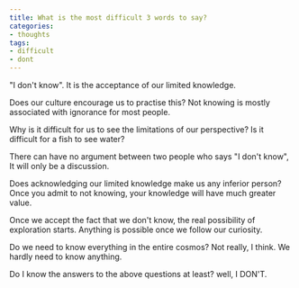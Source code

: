 ```yaml
---
title: What is the most difficult 3 words to say?
categories:
- thoughts
tags:
- difficult
- dont
---
```


"I don't know". It is the acceptance of our limited knowledge.

Does our culture encourage us to practise this? Not knowing is mostly associated with ignorance for most people. 

Why is it difficult for us to see the limitations of our perspective? Is it difficult for a fish to see water?

There can have no argument between two people who says "I don't know", It will only be a discussion.

Does acknowledging our limited knowledge make us any inferior person?  Once you admit to not knowing, your knowledge will have much greater value.

Once we accept the fact that we don't know, the real possibility of exploration starts. Anything is possible once we follow our curiosity.

Do we need to know everything in the entire cosmos? Not really, I think. We hardly need to know anything.

Do I know the answers to the above questions at least? well, I DON'T.

